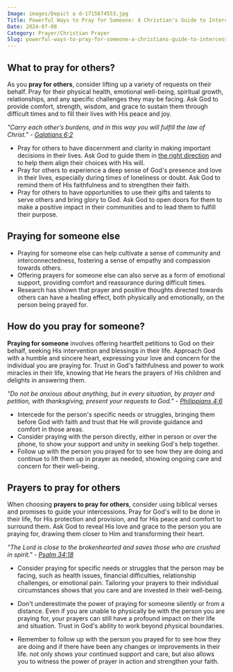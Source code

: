 ```yaml
---
Image: images/Depict a d-1715874553.jpg
Title: Powerful Ways to Pray for Someone: A Christian's Guide to Intercessory Prayer
Date: 2024-07-08
Category: Prayer/Christian Prayer
Slug: powerful-ways-to-pray-for-someone-a-christians-guide-to-intercessory-power
---
```


## What to pray for others?

As you **pray for others**, consider lifting up a variety of requests on their behalf. Pray for their physical health, emotional well-being, spiritual growth, relationships, and any specific challenges they may be facing. Ask God to provide comfort, strength, wisdom, and grace to sustain them through difficult times and to fill their lives with His peace and joy.

*"Carry each other’s burdens, and in this way you will fulfill the law of Christ." - [Galatians 6:2](https://www.bibleref.com/Galatians/6/Galatians-6-2.html)*

- Pray for others to have discernment and clarity in making important decisions in their lives. Ask God to guide them in [the right direction](/pray-for-help-at-work-effective-christian-strategies-for-success) and to help them align their choices with His will.
- Pray for others to experience a deep sense of God's presence and love in their lives, especially during times of loneliness or doubt. Ask God to remind them of His faithfulness and to strengthen their faith.
- Pray for others to have opportunities to use their gifts and talents to serve others and bring glory to God. Ask God to open doors for them to make a positive impact in their communities and to lead them to fulfill their purpose.

## Praying for someone else

- Praying for someone else can help cultivate a sense of community and interconnectedness, fostering a sense of empathy and compassion towards others.
- Offering prayers for someone else can also serve as a form of emotional support, providing comfort and reassurance during difficult times.
- Research has shown that prayer and positive thoughts directed towards others can have a healing effect, both physically and emotionally, on the person being prayed for.

## How do you pray for someone?

**Praying for someone** involves offering heartfelt petitions to God on their behalf, seeking His intervention and blessings in their life. Approach God with a humble and sincere heart, expressing your love and concern for the individual you are praying for. Trust in God's faithfulness and power to work miracles in their life, knowing that He hears the prayers of His children and delights in answering them.

*"Do not be anxious about anything, but in every situation, by prayer and petition, with thanksgiving, present your requests to God." - [Philippians 4:6](https://www.bibleref.com/Philippians/4/Philippians-4-6.html)*

- Intercede for the person's specific needs or struggles, bringing them before God with faith and trust that He will provide guidance and comfort in those areas.
- Consider praying with the person directly, either in person or over the phone, to show your support and unity in seeking God's help together.
- Follow up with the person you prayed for to see how they are doing and continue to lift them up in prayer as needed, showing ongoing care and concern for their well-being.

## Prayers to pray for others

When choosing **prayers to pray for others**, consider using biblical verses and promises to guide your intercessions. Pray for God's will to be done in their life, for His protection and provision, and for His peace and comfort to surround them. Ask God to reveal His love and grace to the person you are praying for, drawing them closer to Him and transforming their heart.

*"The Lord is close to the brokenhearted and saves those who are crushed in spirit." - [Psalm 34:18](https://www.bibleref.com/Psalm/34/Psalm-34-18.html)*

- Consider praying for specific needs or struggles that the person may be facing, such as health issues, financial difficulties, relationship challenges, or emotional pain. Tailoring your prayers to their individual circumstances shows that you care and are invested in their well-being.

- Don't underestimate the power of praying for someone silently or from a distance. Even if you are unable to physically be with the person you are praying for, your prayers can still have a profound impact on their life and situation. Trust in God's ability to work beyond physical boundaries.

- Remember to follow up with the person you prayed for to see how they are doing and if there have been any changes or improvements in their life.  not only shows your continued support and care, but also allows you to witness the power of prayer in action and strengthen your faith.